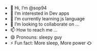 - 👋 Hi, I’m @sop94
- 👀 I’m interested in Dev apps
- 🌱 I’m currently learning js language 
- 💞️ I’m looking to collaborate on ...
- 📫 How to reach me ...
- 😄 Pronouns: sleepy guy
- ⚡ Fun fact: More sleep, More power ⛮ 

<!---
sop94/sop94 is a ✨ special ✨ repository because its `README.md` (this file) appears on your GitHub profile.
You can click the Preview link to take a look at your changes.
--->
